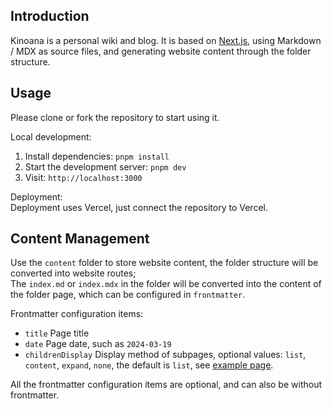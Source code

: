 ## Introduction
Kinoana is a personal wiki and blog. It is based on [Next.js](https://nextjs.org/), using Markdown / MDX as source files, and generating website content through the folder structure.

## Usage
Please clone or fork the repository to start using it.

Local development:  
1. Install dependencies: `pnpm install`
2. Start the development server: `pnpm dev`
3. Visit: `http://localhost:3000`

Deployment:  
Deployment uses Vercel, just connect the repository to Vercel.

## Content Management
Use the `content` folder to store website content, the folder structure will be converted into website routes;  
The `index.md` or `index.mdx` in the folder will be converted into the content of the folder page, which can be configured in `frontmatter`.

Frontmatter configuration items:
- `title` Page title
- `date` Page date, such as `2024-03-19`
- `childrenDisplay` Display method of subpages, optional values: `list`, `content`, `expand`, `none`, the default is `list`, see [example page](/example).

All the frontmatter configuration items are optional, and can also be without frontmatter.
